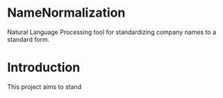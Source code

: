 # NameNormalization
Natural Language Processing tool for standardizing company names to a standard form.

# Introduction
This project aims to stand